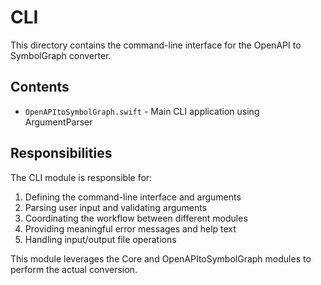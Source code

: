 # CLI

This directory contains the command-line interface for the OpenAPI to SymbolGraph converter.

## Contents

- `OpenAPItoSymbolGraph.swift` - Main CLI application using ArgumentParser

## Responsibilities

The CLI module is responsible for:

1. Defining the command-line interface and arguments
2. Parsing user input and validating arguments
3. Coordinating the workflow between different modules
4. Providing meaningful error messages and help text
5. Handling input/output file operations

This module leverages the Core and OpenAPItoSymbolGraph modules to perform the actual conversion. 
